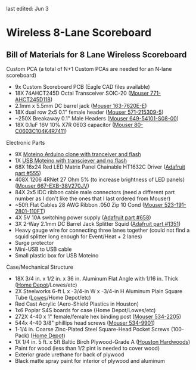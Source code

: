 last edited: Jun 3

# Wireless 8-Lane Scoreboard

## Bill of Materials for 8 Lane Wireless Scoreboard

Custom PCA (a total of N+1 Custom PCAs are needed for an N-lane scoreboard)

*   9x Custom Scoreboard PCB (Eagle CAD files available)
*   18X 74AHCT245D Octal Transceiver SOIC-20 ([Mouser 771-AHCT245D118](http://www.mouser.com/Search/ProductDetail.aspx?R=74AHCT245D,118virtualkey66800000virtualkey771-AHCT245D118))
*   2.1mm x 5.5mm DC barrel jack ([Mouser 163-7620E-E](http://www.mouser.com/Search/ProductDetail.aspx?R=163-7620E-Evirtualkey11180000virtualkey163-7620E-E))
*   18X dual row 2x5 0.1" female header ([Mouser 571-215309-5](http://www.mouser.com/Search/ProductDetail.aspx?R=215309-5virtualkey57100000virtualkey571-215309-5))
*   ~250X Breakaway 0.1" Male Headers ([Mouser 649-54101-S08-00](http://www.mouser.com/Search/ProductDetail.aspx?R=54101-S08-00virtualkey64910000virtualkey649-54101-S08-00))
*   18X 0.1uF 16V 10% X7R 0603 capacitor ([Mouser 80-C0603C104K4R7411](http://www.mouser.com/Search/ProductDetail.aspx?R=C0603C104K4RAC7411virtualkey64600000virtualkey80-C0603C104K4R7411))

Electronic Parts

*   9X [Moteino Arduino clone with tranceiver and flash](http://lowpowerlab.com/moteino/#pinout)
*   1X [USB Moteino with transciever and no flash](http://lowpowerlab.com/moteino/#pinout)
*   68X 16x24 Red LED Matrix Panel Chainable HT1632C Driver ([Adafruit part #555](http://www.adafruit.com/products/555))
*   408X 1206 4RNet 27 Ohm 5% (to increase brightness of LED panels) ([Mouser 667-EXB-38V270JV](http://www.mouser.com/Search/ProductDetail.aspx?R=EXB-38V270JVvirtualkey66720000virtualkey667-EXB-38V270JV))
*   84X 2x5 IDC ribbon cable male connectors (need a different part number as I don't like the ones that I last ordered from Mouser)
*   ~50ft Flat Cables 28 AWG Ribbon .050 Zip 10 Cond ([Mouser 523-191-2801-110FT](http://www.mouser.com/Search/ProductDetail.aspx?R=191-2801-110FTvirtualkey52320000virtualkey523-191-2801-110FT))
*   4X 5V 10A switching power supply ([Adafruit part #658](http://www.adafruit.com/product/658))
*   3X 2-Way 2.1mm DC Barrel Jack Splitter Squid ([Adafruit part #1351](http://www.adafruit.com/product/1351))
*   Heavy gauge wire for connecting three lanes together (could not find a squid splitter long enough for Event/Heat + 2 lanes)
*   Surge protector
*   Mini-USB to USB cable
*   Small plastic box for USB Moteino

Case/Mechanical Structure

*   18X 3/4 in. x 1/2 in. x 36 in. Aluminum Flat Angle with 1/16 in. Thick ([Home Depot](http://www.homedepot.com/p/Crown-Bolt-3-4-in-x-1-2-in-x-36-in-Aluminum-Flat-Angle-with-1-16-in-Thick-43650/202183475)/Lowes/etc)
*   2X Steelworks 6-ft L x -3/4-in W x -3/4-in H Aluminum Plain Square Tube ([Lowes](http://www.lowes.com/pd_215691-37672-11388_0__)/Home Depot/etc)
*   Red Cast Acrylic (Aero-Shield Plastics in Houston)
*   1x6 Poplar S4S boards for case (Home Depot/Lowes/etc)
*   272X 4-40 x 1" female/female hex binding post ([Mouser 534-2205](http://www.mouser.com/Search/ProductDetail.aspx?R=2205virtualkey53400000virtualkey534-2205))
*   544x 4-40 3/8" phillips head screws ([Mouser 534-9901](http://www.mouser.com/Search/ProductDetail.aspx?R=9901virtualkey53400000virtualkey534-9901))
*   1-1/4 in. Coarse Zinc-Plated Steel Square-Head Pocket Screws (100-Pack) ([Home Depot](http://www.homedepot.com/p/Kreg-1-1-4-in-Coarse-Zinc-Plated-Steel-Square-Head-Pocket-Screws-100-Pack-SML-C125-100/100572559))
*   1X 1/4 in. 5 ft. x 5ft Baltic Birch Plywood-Grade A ([Houston Hardwoods](http://www.houstonhardwoods.net/))
*   Paint for wood (less than 1/2 pint is needed to cover wood)
*   Exterior grade urethane for back of plywood
*   Black matte spray paint for interior of plywood and aluminum
